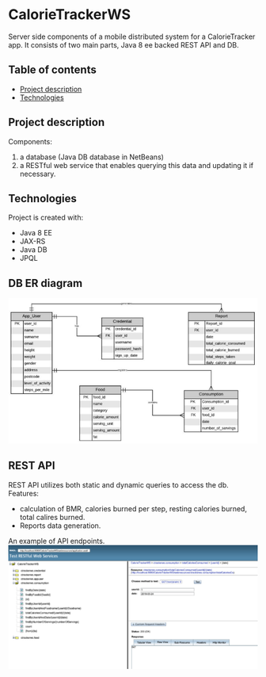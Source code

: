 # CalorieTrackerWS
Server side components of a mobile distributed system for a CalorieTracker app. It consists of two main parts, Java 8 ee backed REST API and DB. 

## Table of contents
* [Project description](#project-description)
* [Technologies](#technologies)


## Project description

Components: 
 1) a database (Java DB database in NetBeans) 
 2) a RESTful web service that enables querying this data and updating it if necessary.
 
## Technologies
Project is created with:
 * Java 8 EE
 * JAX-RS 
 * Java DB
 * JPQL
	
## DB ER diagram
![Image](https://github.com/ZakharA/CalorieTrackerWS/blob/master/Screen%20Shot%202020-08-19%20at%2019.00.00.png)

## REST API
REST API utilizes both static and dynamic queries to access the db. 
Features:
 * calculation of BMR, calories burned per step, resting calories burned, total calires burned.
 * Reports data generation. 

An example of API endpoints. 
![Image](https://github.com/ZakharA/CalorieTrackerWS/blob/master/Screen%20Shot%202020-08-19%20at%2019.03.50.png)


